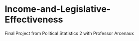 # Income-and-Legislative-Effectiveness
Final Project from Political Statistics 2 with Professor Arcenaux
